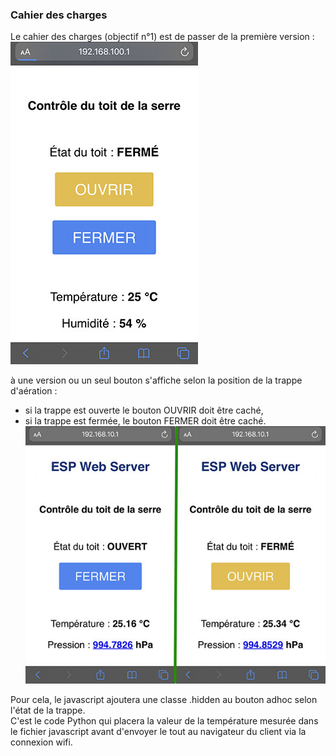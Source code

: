 ### Cahier des charges

Le cahier des charges (objectif n°1) est de passer de la première version :
![IHM de base](https://github.com/SoproLab/Soprolab/blob/master/Pedagogie/SpeNSI_SerreConnectee/Code_Python/www/Presentation_1.jpg)<br />

à une version ou un seul bouton s'affiche selon la position de la trappe d'aération :
- si la trappe est ouverte le bouton OUVRIR doit être caché,
- si la trappe est fermée, le bouton FERMER doit être caché.<br />
![IHM version 2](https://github.com/SoproLab/Soprolab/blob/master/Pedagogie/SpeNSI_SerreConnectee/Code_Python/www/Objectif_1.jpg)<br />

Pour cela, le javascript ajoutera une classe .hidden au bouton adhoc selon l'état de la trappe.<br>
C'est le code Python qui placera la valeur de la température mesurée dans le fichier javascript avant d'envoyer le tout au navigateur du client via la connexion wifi.
